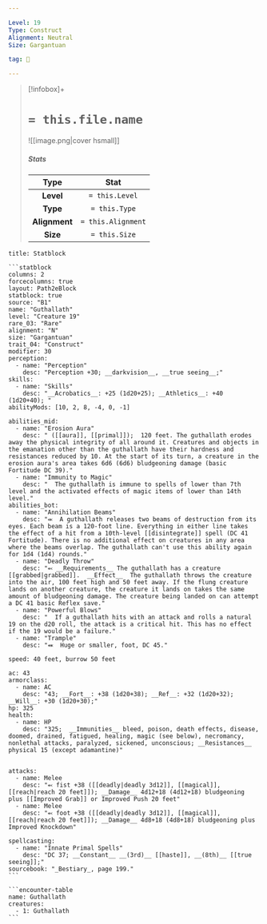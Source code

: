 ```yaml
---

Level: 19
Type: Construct
Alignment: Neutral
Size: Gargantuan

tag: 👹

---
```


> [!infobox]+
> #  `= this.file.name`
> ![[image.png|cover hsmall]]
> ##### Stats
> Type | Stat |
> :---:|:---:|
> **Level** | `= this.Level` |
> **Type** | `= this.Type` |
> **Alignment** | `= this.Alignment` |
> **Size** | `= this.Size` |



````ad-info
title: Statblock

```statblock
columns: 2
forcecolumns: true
layout: Path2eBlock
statblock: true
source: "B1"
name: "Guthallath"
level: "Creature 19"
rare_03: "Rare"
alignment: "N"
size: "Gargantuan"
trait_04: "Construct"
modifier: 30
perception:
  - name: "Perception"
    desc: "Perception +30; __darkvision__, __true seeing__;"
skills:
  - name: "Skills"
    desc: "__Acrobatics__: +25 (1d20+25); __Athletics__: +40 (1d20+40); "
abilityMods: [10, 2, 8, -4, 0, -1]

abilities_mid:
  - name: "Erosion Aura"
    desc: " ([[aura]], [[primal]]);  120 feet. The guthallath erodes away the physical integrity of all around it. Creatures and objects in the emanation other than the guthallath have their hardness and resistances reduced by 10. At the start of its turn, a creature in the erosion aura's area takes 6d6 (6d6) bludgeoning damage (basic Fortitude DC 39)."
  - name: "Immunity to Magic"
    desc: "  The guthallath is immune to spells of lower than 7th level and the activated effects of magic items of lower than 14th level."
abilities_bot:
  - name: "Annihilation Beams"
    desc: "⬺  A guthallath releases two beams of destruction from its eyes. Each beam is a 120-foot line. Everything in either line takes the effect of a hit from a 10th-level [[disintegrate]] spell (DC 41 Fortitude). There is no additional effect on creatures in any area where the beams overlap. The guthallath can't use this ability again for 1d4 (1d4) rounds."
  - name: "Deadly Throw"
    desc: "⬻ __Requirements__ The guthallath has a creature [[grabbed|grabbed]].  __Effect__  The guthallath throws the creature into the air, 100 feet high and 50 feet away. If the flung creature lands on another creature, the creature it lands on takes the same amount of bludgeoning damage. The creature being landed on can attempt a DC 41 basic Reflex save."
  - name: "Powerful Blows"
    desc: "  If a guthallath hits with an attack and rolls a natural 19 on the d20 roll, the attack is a critical hit. This has no effect if the 19 would be a failure."
  - name: "Trample"
    desc: "⬽  Huge or smaller, foot, DC 45."

speed: 40 feet, burrow 50 feet

ac: 43
armorclass:
  - name: AC
    desc: "43; __Fort__: +38 (1d20+38); __Ref__: +32 (1d20+32); __Will__: +30 (1d20+30);"
hp: 325
health:
  - name: HP
    desc: "325;  __Immunities__ bleed, poison, death effects, disease, doomed, drained, fatigued, healing, magic (see below), necromancy, nonlethal attacks, paralyzed, sickened, unconscious; __Resistances__ physical 15 (except adamantine)"


attacks:
  - name: Melee
    desc: "⬻ fist +38 ([[deadly|deadly 3d12]], [[magical]], [[reach|reach 20 feet]]); __Damage__ 4d12+18 (4d12+18) bludgeoning plus [[Improved Grab]] or Improved Push 20 feet"
  - name: Melee
    desc: "⬻ foot +38 ([[deadly|deadly 3d12]], [[magical]], [[reach|reach 20 feet]]); __Damage__ 4d8+18 (4d8+18) bludgeoning plus Improved Knockdown"

spellcasting:
  - name: "Innate Primal Spells"
    desc: "DC 37; __Constant__ __(3rd)__ [[haste]], __(8th)__ [[true seeing]];"
sourcebook: "_Bestiary_, page 199."
```

```encounter-table
name: Guthallath
creatures:
  - 1: Guthallath
```

````


